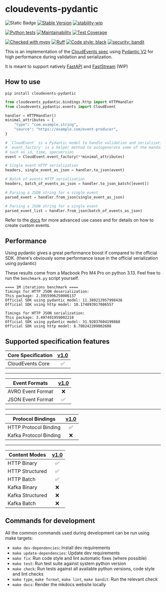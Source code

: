 # cloudevents-pydantic

![Static Badge](https://img.shields.io/badge/Python-3.9_%7C_3.10_%7C_3.11_%7C_3.12_%7C_3.13-blue?logo=python&logoColor=white)
[![Stable Version](https://img.shields.io/pypi/v/cloudevents-pydantic?color=blue)](https://pypi.org/project/cloudevents-pydantic/)
[![stability-wip](https://img.shields.io/badge/stability-wip-lightgrey.svg)](https://github.com/mkenney/software-guides/blob/master/STABILITY-BADGES.md#work-in-progress)

[![Python tests](https://github.com/febus982/cloudevents-pydantic/actions/workflows/python-tests.yml/badge.svg?branch=main)](https://github.com/febus982/cloudevents-pydantic/actions/workflows/python-tests.yml)
[![Maintainability](https://api.codeclimate.com/v1/badges/c7fe3ebcadd850d7ed3f/maintainability)](https://codeclimate.com/github/febus982/cloudevents-pydantic/maintainability)
[![Test Coverage](https://api.codeclimate.com/v1/badges/c7fe3ebcadd850d7ed3f/test_coverage)](https://codeclimate.com/github/febus982/cloudevents-pydantic/test_coverage)

[![Checked with mypy](https://www.mypy-lang.org/static/mypy_badge.svg)](https://mypy-lang.org/)
[![Ruff](https://img.shields.io/endpoint?url=https://raw.githubusercontent.com/charliermarsh/ruff/main/assets/badge/v1.json)](https://github.com/charliermarsh/ruff)
[![Code style: black](https://img.shields.io/badge/code%20style-black-000000.svg)](https://github.com/psf/black)
[![security: bandit](https://img.shields.io/badge/security-bandit-yellow.svg)](https://github.com/PyCQA/bandit)

This is an implementation of the [CloudEvents spec](https://github.com/cloudevents/spec/tree/main) using
[Pydantic V2](https://docs.pydantic.dev/latest/) for high performance during validation and serialization.

It is meant to support natively [FastAPI](https://fastapi.tiangolo.com/)
and [FastStream](https://faststream.airt.ai/latest/) (WIP)

## How to use

```shell
pip install cloudevents-pydantic
```

```python
from cloudevents_pydantic.bindings.http import HTTPHandler
from cloudevents_pydantic.events import CloudEvent

handler = HTTPHandler()
minimal_attributes = {
    "type": "com.example.string",
    "source": "https://example.com/event-producer",
}

# `CloudEvent` is a Pydantic model to handle validation and serialization
# `event_factory` is a helper method to autogenerate some of the mandatory 
# such as id, time, specversion
event = CloudEvent.event_factory(**minimal_attributes)

# Single event HTTP serialization
headers, single_event_as_json = handler.to_json(event)

# Batch of events HTTP serialization
headers, batch_of_events_as_json = handler.to_json_batch([event])

# Parsing a JSON string for a single event
parsed_event = handler.from_json(single_event_as_json)

# Parsing a JSON string for a single event
parsed_event_list = handler.from_json(batch_of_events_as_json)
```

Refer to the [docs](https://febus982.github.io/cloudevents-pydantic/) for more advanced use cases and
for details on how to create custom events.

## Performance

Using pydantic gives a great performance boost if compared to the official SDK. (there's obviously
some performance issue in the official serialization using pydantic)

These results come from a Macbook Pro M4 Pro on python 3.13. Feel free to run the `benchmark.py`
script yourself.

```
==== 1M iterations benchmark ====
Timings for HTTP JSON deserialization:
This package: 2.3955996250006137
Official SDK using pydantic model: 11.389213957998436
Official SDK using http model: 10.174893917006557

Timings for HTTP JSON serialization:
This package: 3.497491959002218
Official SDK using pydantic model: 31.92037604199868
Official SDK using http model: 6.780242209002608
```

## Supported specification features

| Core Specification | [v1.0](https://github.com/cloudevents/spec/blob/v1.0.2/spec.md) |
|--------------------|:---------------------------------------------------------------:|
| CloudEvents Core   |                                ✅                                |

---

| Event Formats     | [v1.0](https://github.com/cloudevents/spec/blob/v1.0.2/spec.md#event-format) |
|-------------------|:----------------------------------------------------------------------------:|
| AVRO Event Format |                                      ❌                                       |
| JSON Event Format |                                      ✅                                       |

---

| Protocol Bindings      | [v1.0](https://github.com/cloudevents/spec/blob/v1.0.2/spec.md#protocol-binding) |
|------------------------|:--------------------------------------------------------------------------------:|
| HTTP Protocol Binding  |                                        ✅                                         |
| Kafka Protocol Binding |                                        ❌                                         |

---

| Content Modes    | [v1.0](https://github.com/cloudevents/spec/blob/v1.0.2/http-protocol-binding.md#13-content-modes) |
|------------------|:-------------------------------------------------------------------------------------------------:|
| HTTP Binary      |                                                 ✅                                                 |
| HTTP Structured  |                                                 ✅                                                 |
| HTTP Batch       |                                                 ✅                                                 |
| Kafka Binary     |                                                 ❌                                                 |
| Kafka Structured |                                                 ❌                                                 |
| Kafka Batch      |                                                 ❌                                                 |

## Commands for development

All the common commands used during development can be run using make targets:

* `make dev-dependencies`: Install dev requirements
* `make update-dependencies`: Update dev requirements
* `make fix`: Run code style and lint automatic fixes (where possible)
* `make test`: Run test suite against system python version
* `make check`: Run tests against all available python versions, code style and lint checks
* `make type`, `make format`, `make lint`, `make bandit`: Run the relevant check
* `make docs`: Render the mkdocs website locally
